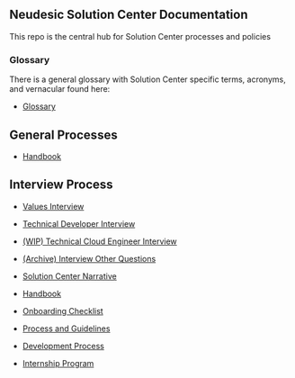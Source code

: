 ## Neudesic Solution Center Documentation

This repo is the central hub for Solution Center processes and policies

### Glossary

There is a general glossary with Solution Center specific terms, acronyms, and vernacular found here:

- [Glossary](/solution-center/glossary.md)

## General Processes

- [Handbook](/solution-center/handbook/README.md)

## Interview Process

- [Values Interview](/interviews/interview-values-developer.md)
- [Technical Developer Interview](/interviews/interview-technical-developer.md)
- [(WIP) Technical Cloud Engineer Interview](/interviews/WIP-interview-values-cloud-engineer.md)
- [(Archive) Interview Other Questions](/interviews/interview-other-question-bank.md)

- [Solution Center Narrative](/solution-center/general-information/narrative.md)
- [Handbook](/solution-center/handbook/README.md)
- [Onboarding Checklist](/onboarding/onboarding-checklist.md)
- [Process and Guidelines](/solution-center/general-information/README.md)
- [Development Process](/best-practices/development-process.md)
- [Internship Program](/internship-program/README.md)
